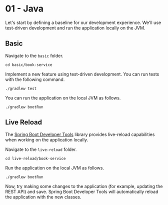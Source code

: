 # 01 - Java

Let's start by defining a baseline for our development experience. We'll use test-driven development
and run the application locally on the JVM.

## Basic

Navigate to the `basic` folder.

```shell
cd basic/book-service
```

Implement a new feature using test-driven development. You can run tests with the following command.

```shell
./gradlew test
```

You can run the application on the local JVM as follows.

```shell
./gradlew bootRun
```

## Live Reload

The [Spring Boot Developer Tools](https://docs.spring.io/spring-boot/docs/3.0.0-RC1/reference/html/using.html#using.devtools) library provides live-reload capabilities when working on the application locally.

Navigate to the `live-reload` folder.

```shell
cd live-reload/book-service
```

Run the application on the local JVM as follows.

```shell
./gradlew bootRun
```

Now, try making some changes to the application (for example, updating the REST API) and save.
Spring Boot Developer Tools will automatically reload the application with the new classes.
